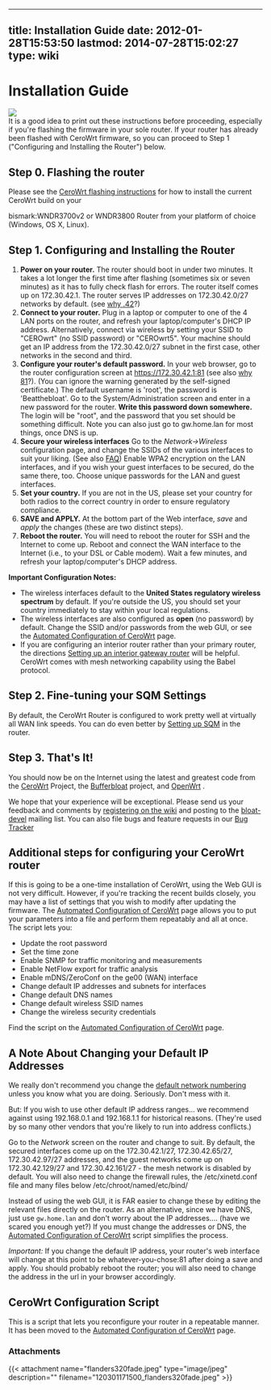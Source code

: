 
---
title: Installation Guide
date: 2012-01-28T15:53:50
lastmod: 2014-07-28T15:02:27
type: wiki
---
Installation Guide
==================

![](/attachments/120301171500_flanders320fade.jpeg)\
It is a good idea to print out these instructions before proceeding,
especially if you're flashing the firmware in your sole router. If your
router has already been flashed with CeroWrt firmware, so you can
proceed to Step 1 ("Configuring and Installing the Router") below.

Step 0. Flashing the router
---------------------------

Please see the [CeroWrt flashing instructions](Cerowrt_flashing_instructions.md) for how to
install the current CeroWrt build on your
<link>bismark:WNDR3700v2</link> or WNDR3800 Router from your platform of
choice (Windows, OS X, Linux).

Step 1. Configuring and Installing the Router
---------------------------------------------

1.  **Power on your router.** The router should boot in under
    two minutes. It takes a lot longer the first time after flashing
    (sometimes six or seven minutes) as it has to fully check flash
    for errors. The router itself comes up on 172.30.42.1. The router
    serves IP addresses on 172.30.42.0/27 networks by default. (see
    [why .42](Default_network_numbering.md)?)
2.  **Connect to your router.** Plug in a laptop or computer to one of
    the 4 LAN ports on the router, and refresh your laptop/computer's
    DHCP IP address. Alternatively, connect via wireless by setting your
    SSID to "CEROwrt" (no SSID password) or "CEROwrt5". Your machine
    should get an IP address from the 172.30.42.0/27 subnet in the first
    case, other networks in the second and third.
3.  **Configure your router's default password.** In your web browser,
    go to the router configuration screen at https://172.30.42.1:81 (see
    also [why 81](FAQ.md)?). (You can ignore the
    warning generated by the self-signed certificate.) The default
    username is 'root', the password is 'Beatthebloat'. Go to the
    System/Administration screen and enter in a new password for
    the router. **Write this password down somewhere.** The login will
    be "root", and the password that you set should be
    something difficult. Note you can also just go to gw.home.lan for
    most things, once DNS is up.
4.  **Secure your wireless interfaces** Go to the *Network-&gt;Wireless*
    configuration page, and change the SSIDs of the various interfaces
    to suit your liking. (See also [FAQ](FAQ.md)) Enable WPA2
    encryption on the LAN interfaces, and if you wish your guest
    interfaces to be secured, do the same there, too. Choose unique
    passwords for the LAN and guest interfaces.
5.  **Set your country.** If you are not in the US, please set your
    country for both radios to the correct country in order to ensure
    regulatory compliance.
6.  **SAVE and APPLY.** At the bottom part of the Web interface, *save*
    and *apply* the changes (these are two distinct steps).
7.  **Reboot the router.** You will need to reboot the router for SSH
    and the Internet to come up. Reboot and connect the WAN interface to
    the Internet (i.e., to your DSL or Cable modem). Wait a few minutes,
    and refresh your laptop/computer's DHCP address.

**Important Configuration Notes:**

-   The wireless interfaces default to the **United States regulatory
    wireless spectrum** by default. If you're outside the US, you should
    set your country immediately to stay within your local regulations.
-   The wireless interfaces are also configured as **open**
    (no password) by default. Change the SSID and/or passwords from the
    web GUI, or see the [Automated Configuration of CeroWrt](Automated_Configuration_of_CeroWrt.md) page.
-   If you are configuring an interior router rather than your primary
    router, the directions [Setting up an interior gateway router](Setting_up_an_interior_gateway_router.md) will be helpful. CeroWrt comes with mesh networking
    capability using the Babel protocol.

Step 2. Fine-tuning your SQM Settings
-------------------------------------

By default, the CeroWrt Router is configured to work pretty well at
virtually all WAN link speeds. You can do even better by
[Setting up SQM](Setting_up_SQM_for_CeroWrt_310.md) in the
router.

Step 3. That's It!
------------------

You should now be on the Internet using the latest and greatest code
from the [CeroWrt](index.md) Project, the
[Bufferbloat](/bloat/wiki/index.md) project, and
[OpenWrt](http://www.openwrt.org) .

We hope that your experience will be exceptional. Please send us your
feedback and comments by [registering on the
wiki](http://www.bufferbloat.net/register) and posting to the
[bloat-devel](http://lists.bufferbloat.net/listinfo/bloat-devel) mailing
list. You can also file bugs and feature requests in our [Bug
Tracker](http://www.bufferbloat.net/projects/cerowrt/issues)

Additional steps for configuring your CeroWrt router
----------------------------------------------------

If this is going to be a one-time installation of CeroWrt, using the Web
GUI is not very difficult. However, if you're tracking the recent builds
closely, you may have a list of settings that you wish to modify after
updating the firmware. The [Automated Configuration of CeroWrt](Automated_Configuration_of_CeroWrt.md) page allows you to put your parameters into a file and
perform them repeatably and all at once. The script lets you:

-   Update the root password
-   Set the time zone
-   Enable SNMP for traffic monitoring and measurements
-   Enable NetFlow export for traffic analysis
-   Enable mDNS/ZeroConf on the ge00 (WAN) interface
-   Change default IP addresses and subnets for interfaces
-   Change default DNS names
-   Change default wireless SSID names
-   Change the wireless security credentials

Find the script on the [Automated Configuration of CeroWrt](Automated_Configuration_of_CeroWrt.md)
page.

A Note About Changing your Default IP Addresses
-----------------------------------------------

We really don't recommend you change the [default network numbering](Default_network_numbering.md) unless you know what you are doing. Seriously. Don't
mess with it.

But: If you wish to use other default IP address ranges... we recommend
against using 192.168.0.1 and 192.168.1.1 for historical reasons.
(They're used by so many other vendors that you're likely to run into
address conflicts.)

Go to the *Network* screen on the router and change to suit. By default,
the secured interfaces come up on the 172.30.42.1/27, 172.30.42.65/27,
172.30.42.97/27 addresses, and the guest networks come up on
172.30.42.129/27 and 172.30.42.161/27 - the mesh network is disabled by
default. You will also need to change the firewall rules, the
/etc/xinetd.conf file and many files below /etc/chroot/named/etc/bind/

Instead of using the web GUI, it is FAR easier to change these by
editing the relevant files directly on the router. As an alternative,
since we have DNS, just use `gw.home.lan` and don't worry about the IP
addresses.... (have we scared you enough yet?) If you must change the
addresses or DNS, the [Automated Configuration of CeroWrt](Automated_Configuration_of_CeroWrt.md)
script simplifies the process.

*Important:* If you change the default IP address, your router's web
interface will change at this point to be whatever-you-chose:81 after
doing a save and apply. You should probably reboot the router; you will
also need to change the address in the url in your browser accordingly.

CeroWrt Configuration Script
----------------------------

This is a script that lets you reconfigure your router in a repeatable
manner. It has been moved to the [Automated Configuration of CeroWrt](Automated_Configuration_of_CeroWrt.md) page.

### Attachments
{{< attachment name="flanders320fade.jpeg" type="image/jpeg" description="" filename="120301171500_flanders320fade.jpeg" >}}
